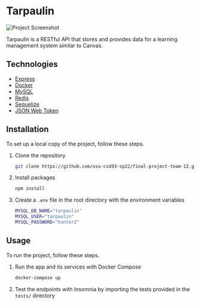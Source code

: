 <!-- PROJECT -->
# Tarpaulin

![Project Screenshot][project-screenshot]

Tarpaulin is a RESTful API that stores and provides data for a learning management system similar to Canvas. 



<!-- TECHNOLOGIES -->
## Technologies

* [Express](https://expressjs.com/)
* [Docker](https://www.docker.com/)
* [MySQL](https://www.mysql.com/)
* [Redis](https://redis.io/)
* [Sequelize](https://sequelize.org/)
* [JSON Web Token](https://jwt.io/)



<!-- INSTALLATION -->
## Installation

To set up a local copy of the project, follow these steps.

1. Clone the repository
   ```sh
   git clone https://github.com/osu-cs493-sp22/final-project-team-12.git
   ```
2. Install packages
   ```sh
   npm install
   ```
3. Create a `.env` file in the root directory with the environment variables
   ```sh
   MYSQL_DB_NAME="tarpaulin"
   MYSQL_USER="tarpaulin"
   MYSQL_PASSWORD="hunter2"
   ```



<!-- USAGE -->
## Usage

To run the project, follow these steps.

1. Run the app and its services with Docker Compose
   ```sh
   docker-compose up
   ```
2. Test the endpoints with Insomnia by importing the tests provided in the `tests/` directory



<!-- LINKS & IMAGES -->
[project-screenshot]: /docs/screenshot.png

